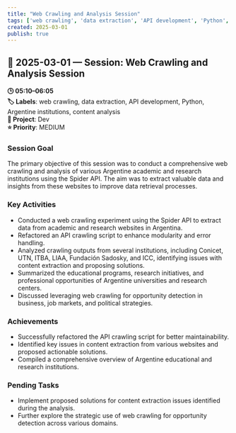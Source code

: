 ```yaml
---
title: "Web Crawling and Analysis Session"
tags: ['web crawling', 'data extraction', 'API development', 'Python', 'Argentine institutions', 'content analysis']
created: 2025-03-01
publish: true
---
```


## 📅 2025-03-01 — Session: Web Crawling and Analysis Session

**🕒 05:10–06:05**  
**🏷️ Labels**: web crawling, data extraction, API development, Python, Argentine institutions, content analysis  
**📂 Project**: Dev  
**⭐ Priority**: MEDIUM  


### Session Goal
The primary objective of this session was to conduct a comprehensive web crawling and analysis of various Argentine academic and research institutions using the Spider API. The aim was to extract valuable data and insights from these websites to improve data retrieval processes.

### Key Activities
- Conducted a web crawling experiment using the Spider API to extract data from academic and research websites in Argentina.
- Refactored an API crawling script to enhance modularity and error handling.
- Analyzed crawling outputs from several institutions, including Conicet, UTN, ITBA, LIAA, Fundación Sadosky, and ICC, identifying issues with content extraction and proposing solutions.
- Summarized the educational programs, research initiatives, and professional opportunities of Argentine universities and research centers.
- Discussed leveraging web crawling for opportunity detection in business, job markets, and political strategies.

### Achievements
- Successfully refactored the API crawling script for better maintainability.
- Identified key issues in content extraction from various websites and proposed actionable solutions.
- Compiled a comprehensive overview of Argentine educational and research institutions.

### Pending Tasks
- Implement proposed solutions for content extraction issues identified during the analysis.
- Further explore the strategic use of web crawling for opportunity detection across various domains.

